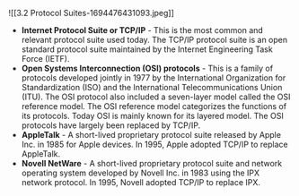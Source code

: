 ![[3.2 Protocol Suites-1694476431093.jpeg]]

- **Internet Protocol Suite or TCP/IP** - This is the most common and relevant protocol suite used today. The TCP/IP protocol suite is an open standard protocol suite maintained by the Internet Engineering Task Force (IETF).
- **Open Systems Interconnection (OSI) protocols** - This is a family of protocols developed jointly in 1977 by the International Organization for Standardization (ISO) and the International Telecommunications Union (ITU). The OSI protocol also included a seven-layer model called the OSI reference model. The OSI reference model categorizes the functions of its protocols. Today OSI is mainly known for its layered model. The OSI protocols have largely been replaced by TCP/IP.
- **AppleTalk** - A short-lived proprietary protocol suite released by Apple Inc. in 1985 for Apple devices. In 1995, Apple adopted TCP/IP to replace AppleTalk.
- **Novell NetWare** - A short-lived proprietary protocol suite and network operating system developed by Novell Inc. in 1983 using the IPX network protocol. In 1995, Novell adopted TCP/IP to replace IPX.